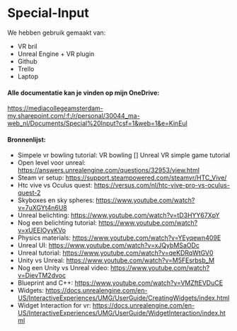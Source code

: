 # Special-Input

We hebben gebruik gemaakt van:
* VR bril
* Unreal Engine + VR plugin
* Github
* Trello
* Laptop

#### Alle documentatie kan je vinden op mijn OneDrive:
https://mediacollegeamsterdam-my.sharepoint.com/:f:/r/personal/30044_ma-web_nl/Documents/Special%20Input?csf=1&web=1&e=KinEul


#### Bronnenlijst:
* Simpele vr bowling tutorial: VR bowling [] Unreal VR simple game tutorial
* Open level voor unreal: https://answers.unrealengine.com/questions/32953/view.html
* Steam vr setup: https://support.steampowered.com/steamvr/HTC_Vive/
* Htc vive vs Oculus quest: https://versus.com/nl/htc-vive-pro-vs-oculus-quest-2
* Skyboxes en sky spheres: https://www.youtube.com/watch?v=7uXGYt4n6U8
* Unreal belichting: https://www.youtube.com/watch?v=tD3HYY67XpY
* Nog een belichting tutorial: https://www.youtube.com/watch?v=xUEEIOyyKVo
* Physics materials: https://www.youtube.com/watch?v=YEyqewn409E
* Unreal UI: https://www.youtube.com/watch?v=xJQybMSaODc
* Unreal tutorial: https://www.youtube.com/watch?v=qeKDRqWtGV0
* Unity vs Unreal: https://www.youtube.com/watch?v=M5FEsrbsb_M
* Nog een Unity vs Unreal video: https://www.youtube.com/watch?v=DievTM2dvoc
* Blueprint and C++: https://www.youtube.com/watch?v=VMZftEVDuCE
* Widgets: https://docs.unrealengine.com/en-US/InteractiveExperiences/UMG/UserGuide/CreatingWidgets/index.html
* Widget Interaction for vr: https://docs.unrealengine.com/en-US/InteractiveExperiences/UMG/UserGuide/WidgetInteraction/index.html

